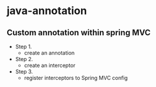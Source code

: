 # java-annotation

## Custom annotation within spring MVC

- Step 1.
  - create an annotation
- Step 2.
  - create an interceptor
- Step 3.
  - register interceptors to Spring MVC config